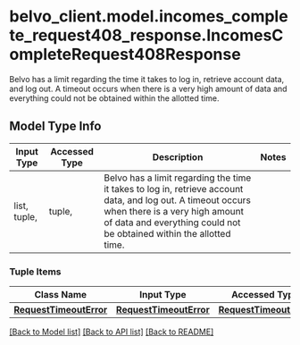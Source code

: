 # belvo_client.model.incomes_complete_request408_response.IncomesCompleteRequest408Response

Belvo has a limit regarding the time it takes to log in, retrieve account data, and log out. A timeout occurs when there is a very high amount of data and everything could not be obtained within the allotted time.   

## Model Type Info
Input Type | Accessed Type | Description | Notes
------------ | ------------- | ------------- | -------------
list, tuple,  | tuple,  | Belvo has a limit regarding the time it takes to log in, retrieve account data, and log out. A timeout occurs when there is a very high amount of data and everything could not be obtained within the allotted time.    | 

### Tuple Items
Class Name | Input Type | Accessed Type | Description | Notes
------------- | ------------- | ------------- | ------------- | -------------
[**RequestTimeoutError**](RequestTimeoutError.md) | [**RequestTimeoutError**](RequestTimeoutError.md) | [**RequestTimeoutError**](RequestTimeoutError.md) |  | 

[[Back to Model list]](../../README.md#documentation-for-models) [[Back to API list]](../../README.md#documentation-for-api-endpoints) [[Back to README]](../../README.md)

